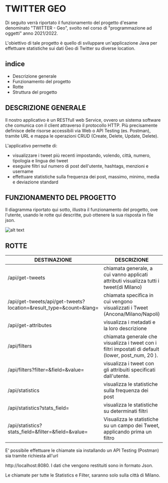 # TWITTER GEO
Di seguito verrà riportato il funzionamento del progetto d'esame denominato "TWITTER - Geo", svolto nel corso di "programmazione ad oggetti" anno 2021/2022.

L'obiettivo di tale progetto è quello di sviluppare un'applicazione Java per effettuare statistiche sui dati Geo di Twitter su diverse location.

## indice

- Descrizione generale
- Funzionamento del progetto
- Rotte 
- Struttura del progetto



## DESCRIZIONE GENERALE

Il nostro applicativo è un RESTfull web Service, ovvero un sistema software che comunica con il client attraverso il protocollo HTTP. Più precisamente definisce delle risorse accessibili via Web o API Testing (es. Postman), tramite URL e mappa le operazioni CRUD (Create, Delete, Update, Delete).

L'applicativo permette di:

- visualizzare i tweet più recenti impostando, volendo, città, numero, tipologia e lingua dei tweet
- eseguire filtri sul numero di post dell'utente, hashtags, menzioni e username
- effettuare statistiche sulla frequenza dei post, massimo, minimo, media e deviazione standard



## FUNZIONAMENTO DEL PROGETTO

Il diagramma riportato qui sotto, illustra il funzionamento del progetto, ove l'utente, usando le rotte qui descritte, può ottenere la sua risposta in file json.

![alt text](https://github.com/giadarem/progettoPO/tree/master/img/immagine_utente_rotte.jpeg)



## ROTTE

| DESTINAZIONE                                                 | DESCRIZIONE                                                  | esempio di chiamata                                          |
| ------------------------------------------------------------ | ------------------------------------------------------------ | ------------------------------------------------------------ |
| /api/get-tweets                                              | chiamata generale, a cui vanno applicati attributi visualizza tutti i tweet(di Milano) | /api/get-tweets                                              |
| /api/get-tweets/api/get-tweets?location=<value>&result_type=<value>&count=<value>&lang=<value> | chiamata specifica in cui vengono visualizzati i Tweet (Ancona/Milano/Napoli) | /api/get-tweets?location=<Ancona>&result_type=<recent>&count=<50>&lang=<it> |
| /api/get-attributes                                          | visualizza i metadati e la loro descrizione                  | /api/get-attributes                                          |
| /api/filters                                                 | chiamata generale che visualizza i tweet con i filtri impostati di default (lower, post_num, 20 ). | /api/filters                                                 |
| /api/filters?filter=<value>&field=<value>&value=<value>      | visualizza i tweet con gli attribuiti specificati dall'utente. |                                                              |
| /api/statistics                                              | visualizza le statistiche sulla frequenza dei post           |                                                              |
| /api/statistics?stats_field=<value>                          | visualizza le statistiche su determinati filtri              |                                                              |
| /api/statistics?stats_field=<value>&filter=<value>&field=<value>&value=<value> | Visualizza le statistiche su un campo dei Tweet, applicando prima un filtro |                                                              |

E' possibile effettuare le chiamate sia installando un API Testing   (Postman) sia tramite richiesta all'url

 http://localhost:8080. I dati che vengono restituiti sono in formato Json.

Le chiamate per tutte le Statistics e Filter, saranno solo sulla città di Milano.
